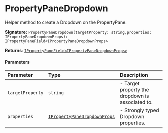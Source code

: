 # PropertyPaneDropdown

Helper method to create a Dropdown on the PropertyPane.

**Signature:** ``PropertyPaneDropdown(targetProperty: string,properties: IPropertyPaneDropdownProps): IPropertyPaneField<IPropertyPaneDropdownProps>``

**Returns**: [`IPropertyPaneField<IPropertyPaneDropdownProps>`](../sp-client-preview/ipropertypanefield.md)



#### Parameters


| Parameter	   | Type    | Description |
|:-------------|:---------------|:------------|
| `targetProperty`    | `string` | - Target property the dropdown is associated to. |
| `properties`    | [`IPropertyPaneDropdownProps`](../sp-client-preview/ipropertypanedropdownprops.md) | - Strongly typed Dropdown properties. |

